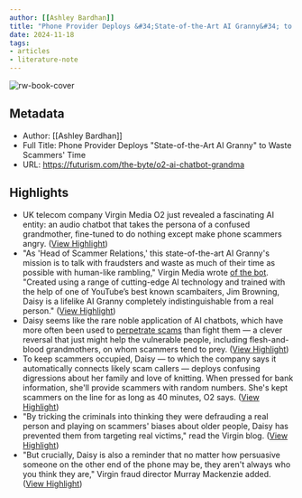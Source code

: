 ```yaml
---
author: [[Ashley Bardhan]]
title: "Phone Provider Deploys &#34;State-of-the-Art AI Granny&#34; to Waste Scammers&#39; Time"
date: 2024-11-18
tags: 
- articles
- literature-note
---
```

![rw-book-cover](https://wordpress-assets.futurism.com/2024/11/o2-ai-chatbot-grandma.jpg)

## Metadata
- Author: [[Ashley Bardhan]]
- Full Title: Phone Provider Deploys "State-of-the-Art AI Granny" to Waste Scammers' Time
- URL: https://futurism.com/the-byte/o2-ai-chatbot-grandma

## Highlights
- UK telecom company Virgin Media O2 just revealed a fascinating AI entity: an audio chatbot that takes the persona of a confused grandmother, fine-tuned to do nothing except make phone scammers angry. ([View Highlight](https://read.readwise.io/read/01jcy1y6v5phk66ecnk1j4jvy3))
- "As 'Head of Scammer Relations,' this state-of-the-art AI Granny's mission is to talk with fraudsters and waste as much of their time as possible with human-like rambling," Virgin Media wrote [of the bot](https://news.virginmediao2.co.uk/o2-unveils-daisy-the-ai-granny-wasting-scammers-time/). "Created using a range of cutting-edge AI technology and trained with the help of one of YouTube’s best known scambaiters, Jim Browning, Daisy is a lifelike AI Granny completely indistinguishable from a real person." ([View Highlight](https://read.readwise.io/read/01jcy1y8c6qq84y4qnsj99wfbh))
- Daisy seems like the rare noble application of AI chatbots, which have more often been used to [perpetrate scams](https://futurism.com/the-byte/spotify-ai-music) than fight them — a clever reversal that just might help the vulnerable people, including flesh-and-blood grandmothers, on whom scammers tend to prey. ([View Highlight](https://read.readwise.io/read/01jcy1y9t87ekpnwwjzxjpj8pa))
- To keep scammers occupied, Daisy — to which the company says it automatically connects likely scam callers — deploys confusing digressions about her family and love of knitting. When pressed for bank information, she'll provide scammers with random numbers. She's kept scammers on the line for as long as 40 minutes, O2 says. ([View Highlight](https://read.readwise.io/read/01jcy1ysq50ckkdt5gx43cr3yy))
- "By tricking the criminals into thinking they were defrauding a real person and playing on scammers' biases about older people, Daisy has prevented them from targeting real victims," read the Virgin blog. ([View Highlight](https://read.readwise.io/read/01jcy1yvfpeb4bdp6ecbwhdmw2))
- "But crucially, Daisy is also a reminder that no matter how persuasive someone on the other end of the phone may be, they aren't always who you think they are," Virgin fraud director Murray Mackenzie added. ([View Highlight](https://read.readwise.io/read/01jcy1z2g176t7gpfj4bgkgzgk))
